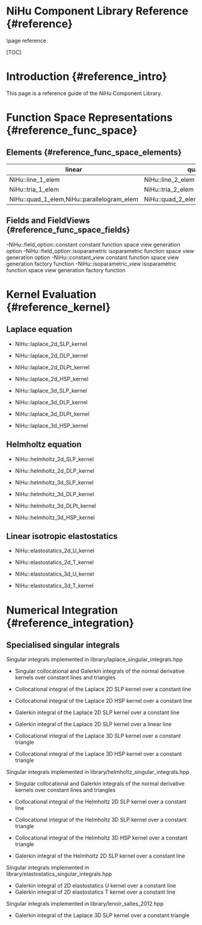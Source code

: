 NiHu Component Library Reference {#reference}
================================

\page reference

[TOC]

Introduction {#reference_intro}
============

This page is a reference guide of the NiHu Component Library.

Function Space Representations {#reference_func_space}
==============================

Elements {#reference_func_space_elements}
--------

 linear        					     | quadratic
-------------------------------------|---------------
NiHu::line_1_elem 						 |NiHu::line_2_elem 
NiHu::tria_1_elem 						 |NiHu::tria_2_elem 
NiHu::quad_1_elem,NiHu::parallelogram_elem |NiHu::quad_2_elem,NiHu::quad_28_elem 

Fields and FieldViews {#reference_func_space_fields}
---------------------

-NiHu::field_option::constant constant function space view generation option
-NiHu::field_option::isoparametric isoparametric function space view generation option
-NiHu::constant_view constant function space view generation factory function
-NiHu::isoparametric_view isoparametric function space view generation factory function

Kernel Evaluation {#reference_kernel}
=================

Laplace equation
----------------

- NiHu::laplace_2d_SLP_kernel
- NiHu::laplace_2d_DLP_kernel
- NiHu::laplace_2d_DLPt_kernel
- NiHu::laplace_2d_HSP_kernel

- NiHu::laplace_3d_SLP_kernel
- NiHu::laplace_3d_DLP_kernel
- NiHu::laplace_3d_DLPt_kernel
- NiHu::laplace_3d_HSP_kernel

Helmholtz equation
------------------

- NiHu::helmholtz_2d_SLP_kernel
- NiHu::helmholtz_2d_DLP_kernel

- NiHu::helmholtz_3d_SLP_kernel
- NiHu::helmholtz_3d_DLP_kernel
- NiHu::helmholtz_3d_DLPt_kernel
- NiHu::helmholtz_3d_HSP_kernel

Linear isotropic elastostatics
------------------------------

- NiHu::elastostatics_2d_U_kernel
- NiHu::elastostatics_2d_T_kernel

- NiHu::elastostatics_3d_U_kernel
- NiHu::elastostatics_3d_T_kernel

Numerical Integration {#reference_integration}
=====================

Specialised singular integrals
------------------------------

Singular integrals implemented in library/laplace_singular_integrals.hpp

- Singular collocational and Galerkin integrals of the normal derivative kernels over constant lines and triangles

- Collocational integral of the Laplace 2D SLP kernel over a constant line
- Collocational integral of the Laplace 2D HSP kernel over a constant line
- Galerkin integral of the Laplace 2D SLP kernel over a constant line
- Galerkin integral of the Laplace 2D SLP kernel over a linear line

- Collocational integral of the Laplace 3D SLP kernel over a constant triangle
- Collocational integral of the Laplace 3D HSP kernel over a constant triangle

Singular integrals implemented in library/helmholtz_singular_integrals.hpp

- Singular collocational and Galerkin integrals of the normal derivative kernels over constant lines and triangles

- Collocational integral of the Helmholtz 2D SLP kernel over a constant line
- Collocational integral of the Helmholtz 3D SLP kernel over a constant triangle
- Collocational integral of the Helmholtz 3D HSP kernel over a constant triangle

- Galerkin integral of the Helmholtz 2D SLP kernel over a constant line

Singular integrals implemented in library/elastostatics_singular_integrals.hpp

- Galerkin integral of 2D elastostatics U kernel over a constant line
- Galerkin integral of 2D elastostatics T kernel over a constant line

Singular integrals implemented in library/lenoir_salles_2012.hpp

- Galerkin integral of the Laplace 3D SLP kernel over a constant triangle


